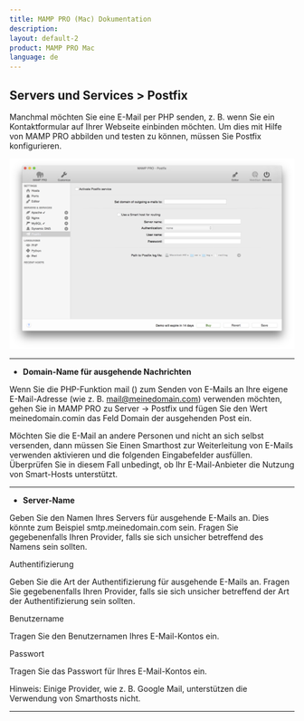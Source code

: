 ```yaml
---
title: MAMP PRO (Mac) Dokumentation
description: 
layout: default-2
product: MAMP PRO Mac
language: de
---
```


## Servers und Services > Postfix

Manchmal möchten Sie eine E-Mail per PHP senden, z. B. wenn Sie ein Kontaktformular auf Ihrer Webseite einbinden möchten. Um dies mit Hilfe von MAMP PRO abbilden und testen zu können, müssen Sie Postfix konfigurieren.

![MAMP](Postfix.png)

---

*  **Domain-Name für ausgehende Nachrichten**

Wenn Sie die PHP-Funktion mail () zum Senden von E-Mails an Ihre eigene E-Mail-Adresse (wie z. B. mail@meinedomain.com) verwenden möchten, gehen Sie in MAMP PRO zu Server -> Postfix und fügen Sie den Wert meinedomain.comin das Feld Domain der ausgehenden Post ein.

Möchten Sie die E-Mail an andere Personen und nicht an sich selbst versenden, dann müssen Sie Einen Smarthost zur Weiterleitung von E-Mails verwenden aktivieren und die folgenden Eingabefelder ausfüllen. Überprüfen Sie in diesem Fall unbedingt, ob Ihr E-Mail-Anbieter die Nutzung von Smart-Hosts unterstützt.

---

* **Server-Name**

Geben Sie den Namen Ihres Servers für ausgehende E-Mails an. Dies könnte zum Beispiel smtp.meinedomain.com sein. Fragen Sie gegebenenfalls Ihren Provider, falls sie sich unsicher betreffend des Namens sein sollten.

Authentifizierung

Geben Sie die Art der Authentifizierung für ausgehende E-Mails an. Fragen Sie gegebenenfalls Ihren Provider, falls sie sich unsicher betreffend der Art der Authentifizierung sein sollten.

Benutzername

Tragen Sie den Benutzernamen Ihres E-Mail-Kontos ein.

Passwort

Tragen Sie das Passwort für Ihres E-Mail-Kontos ein.

Hinweis: Einige Provider, wie z. B. Google Mail, unterstützen die Verwendung von Smarthosts nicht.

---
